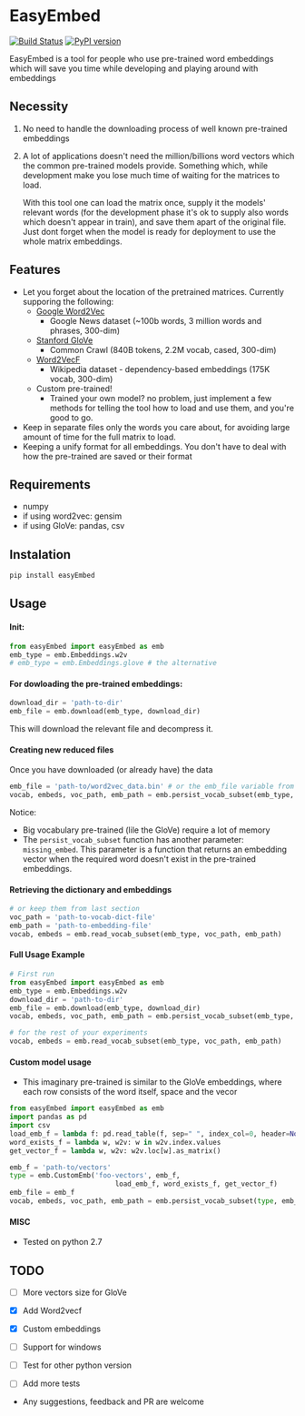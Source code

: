 # EasyEmbed
[![Build Status](https://travis-ci.org/yanaiela/easyEmbed.svg?branch=master)](https://travis-ci.org/yanaiela/easyEmbed)
[![PyPI version](https://badge.fury.io/py/easyEmbed.svg)](https://badge.fury.io/py/easyEmbed)


EasyEmbed is a tool for people who use pre-trained word embeddings which 
will save you time while developing and playing around with embeddings


## Necessity
1. No need to handle the downloading process of well known pre-trained embeddings
2. A lot of applications doesn't need the million/billions word vectors which
the common pre-trained models provide. Something which, while development 
make you lose much time of waiting for the matrices to load.
    
    With this tool one can load the matrix once, supply it the models' relevant
     words (for the development phase it's ok to supply also words which doesn't
     appear in train), and save them apart of the original file. Just dont forget
     when the model is ready for deployment to use the whole matrix embeddings. 


## Features
* Let you forget about the location of the pretrained matrices. Currently supporing the following:
    * [Google Word2Vec](https://code.google.com/archive/p/word2vec/)
        * Google News dataset (~100b words, 3 million words and phrases, 300-dim)
    * [Stanford GloVe](https://github.com/stanfordnlp/GloVe)
        * Common Crawl (840B tokens, 2.2M vocab, cased, 300-dim)
    * [Word2VecF](https://levyomer.wordpress.com/2014/04/25/dependency-based-word-embeddings/)
        * Wikipedia dataset - dependency-based embeddings (175K vocab, 300-dim)
    * Custom pre-trained!
        * Trained your own model? no problem, just implement a few
         methods for telling the tool how to load and use them,
         and you're good to go.
* Keep in separate files only the words you care about, for avoiding
 large amount of time for the full matrix to load.
* Keeping a unify format for all embeddings. You don't have to deal with
how the pre-trained are saved or their format
 
 
 ## Requirements
 * numpy
 * if using word2vec: gensim
 * if using GloVe: pandas, csv
 
 
 ## Instalation
 ```bash
pip install easyEmbed
```
 
 ## Usage
 #### Init:
 ```python
from easyEmbed import easyEmbed as emb
emb_type = emb.Embeddings.w2v
# emb_type = emb.Embeddings.glove # the alternative
```
 
 #### For dowloading the pre-trained embeddings:
 ```python
download_dir = 'path-to-dir'
emb_file = emb.download(emb_type, download_dir) 
 ```
 This will download the relevant file and decompress it.
 
 #### Creating new reduced files
 Once you have downloaded (or already have) the data
```python
emb_file = 'path-to/word2vec_data.bin' # or the emb_file variable from previous section
vocab, embeds, voc_path, emb_path = emb.persist_vocab_subset(emb_type, emb_file, word_set)
```
Notice: 
* Big vocabulary pre-trained (lile the GloVe) require a lot of memory
* The `persist_vocab_subset` function has another parameter: `missing_embed`.
This parameter is a function that returns an embedding vector when the required
word doesn't exist in the pre-trained embeddings.

#### Retrieving the dictionary and embeddings
```python
# or keep them from last section
voc_path = 'path-to-vocab-dict-file'  
emb_path = 'path-to-embedding-file'
vocab, embeds = emb.read_vocab_subset(emb_type, voc_path, emb_path)
```

#### Full Usage Example
```python
# First run
from easyEmbed import easyEmbed as emb
emb_type = emb.Embeddings.w2v
download_dir = 'path-to-dir'
emb_file = emb.download(emb_type, download_dir) 
vocab, embeds, voc_path, emb_path = emb.persist_vocab_subset(emb_type, emb_file, word_set)

# for the rest of your experiments
vocab, embeds = emb.read_vocab_subset(emb_type, voc_path, emb_path)
```


#### Custom model usage
* This imaginary pre-trained is similar to the GloVe embeddings,
where each row consists of the word itself, space and the vecor
```python
from easyEmbed import easyEmbed as emb
import pandas as pd
import csv
load_emb_f = lambda f: pd.read_table(f, sep=" ", index_col=0, header=None, quoting=csv.QUOTE_NONE)
word_exists_f = lambda w, w2v: w in w2v.index.values
get_vector_f = lambda w, w2v: w2v.loc[w].as_matrix()

emb_f = 'path-to/vectors'
type = emb.CustomEmb('foo-vectors', emb_f,
                          load_emb_f, word_exists_f, get_vector_f)
emb_file = emb_f
vocab, embeds, voc_path, emb_path = emb.persist_vocab_subset(type, emb_file, words_set)
```

#### MISC
* Tested on python 2.7

## TODO
- [ ] More vectors size for GloVe
- [x] Add Word2vecf 
- [x] Custom embeddings
- [ ] Support for windows
- [ ] Test for other python version
- [ ] Add more tests


* Any suggestions, feedback and PR are welcome